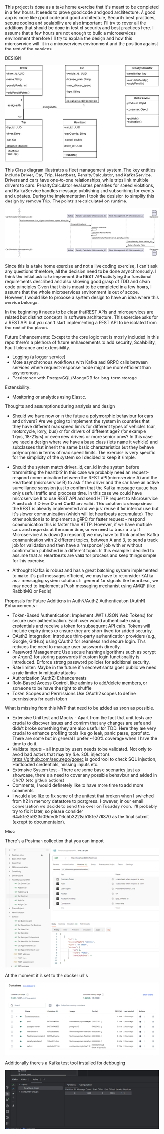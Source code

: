 This project is done as a take home exercise that it's meant to be completed in a few hours. It needs to prove good code and good architecture. A good app is more like good code and good architecture, Security best practices, secure coding and scalability are also important. I'll try to cover all the additions that should be done in test of security and best practices here. I assume that a few hours are not enough to build a microservices environment therefore I'll try to explain the design and how this microservice will fit in a microservices environment and the position against the rest of the services.

DESIGN

![Initial Design](FleetUML.jpg)

This Class diagram illustrates a fleet management system. The key entities include Driver, Car, Trip, Heartbeat, PenaltyCalculator, and KafkaService. Drivers and cars have one-to-one relationships, while trips link multiple drivers to cars. PenaltyCalculator evaluates penalties for speed violations, and KafkaService handles message publishing and subscribing for events and updates. During the implementation I took the desision to simplify this design by remove Trip. The points are calculated on runtime.

![Sequence diagram](fleetSequence.png)

Since this is a take home exercise and not a live coding exercise, I can't ask any questions therefore, all the decision need to be done asynchronously. I think the initial ask is to implement the REST API satisfying the functional requirements described and also showing good grasp of TDD and clean code principles  Given that this is meant to be completed in a few hours, I assume that the whole microservices environment is out of scope. However, I would like to propose a system design to have an idea where this service belongs.

In the beginning it needs to be clear thatREST APIs and microservices are related but distinct concepts in software architecture. This exercise asks for a REST API but you can't start implementing a REST API to be isolated from the rest of the planet.

Future Enhancements: Except to the core logic that is mostly included in this repo there's a plethora of future enhancements to add security, Scalability, Fault tolerance and extensibility.

* Logging (a logger service)
* More asynchronous workflows with Kafka and GRPC calls between services where request-response mode might be more efficient than asyncronous.
* Persistence with PostgreSQL/MongoDB for long-term storage

Extensibility:

* Monitoring or analytics using Elastic.


Thoughts and assumptions during analysis and design

* Should we have now or in the future a polymorphic behaviour for cars and drivers? Are we going to implement the system in countries that they have different max speed limits 
for different types of vehicles (car, motorcycle, lorry, bus) or for drivers of different age? (for example 17yrs, 18-21yrs) or even new drivers or more senior ones?
In this case we need a design where we have a base class (lets name it vehicle) and subclasses that inherit the same basic characteristics but they behave polymorphic in terms of max speed limits.
The exercise is very specific for the simplicity of the system so I decided to keep it simple.

* Should the system match driver_id, car_id in the system before transmitting the heartbit? In this case we probably need an request-respond communication between the REST API(microservice A)
 and the Heartbeat (microservice B) to ask if the driver and the car have an active surveillance senssion just to confirm that the Kafka message queue has only useful traffic and proccess time.
In this case we could have microservice B to use REST API and send HTTP request to Microservice A and ask if DriverID and CarID are valid. This solution is cheap since the REST is already 
implemented and we just reuse it for internal use but it's slower communication (which will let heartbeats accumulate). The other solution is to implement a gRPC for faster request - respond 
communication this is faster than HTTP.
However, if we have multiple cars and requests at the same time, or we need to track a trip if Microservice A is down (to repsond) we may have to think another Kafka communication with 2 different topics, between 
A and B, to send a track job for validation and then have a "responce" job with or without confirmation published in a different topic.
In this example I decided to assume that all Heartbeats are valid for process and keep things simple for this exercise.

* Althought Kafka is robust and has a great batching system implemented to make it's pull messages efficient, we may have to reconsider KAfka as a messaging system solution. In general for signals like heartbeat, we may need to implement a Push messaging mechanist using AMQP (like RabbitMQ or Redis)

Proposals for Future Additions in AuthN/AuthZ Authentication (AuthN) Enhancements :
* Token-Based Authentication: Implement JWT (JSON Web Tokens) for secure user authentication. Each user would authenticate using credentials and receive a token for subsequent API calls. Tokens will include expiry times to ensure they are short-lived for added security.
* OAuth2 Integration: Introduce third-party authentication providers (e.g., Google, GitHub) using OAuth2 for seamless and secure login. This reduces the need to manage user passwords directly.
* Password Management: Use secure hashing algorithms such as bcrypt or Argon2 for storing passwords if custom login functionality is introduced. Enforce strong password policies for additional security.
* Rate limiter: Maybe in the future if a secrewt santa goes public we need a rate limiter to mitigate attacks
* Authorization (AuthZ) Enhancements
* Role-Based Access Control, like admins to add/delete members, or someone to be have the right to shuffle
* Token Scopes and Permissions Use OAuth2 scopes to define permissions for each token

What is missing from this MVP that need to be added as soon as possible.

* Extensive Unit test and Mocks - Apart from the fact that unit tests are crucial to discover issues and confirm that any changes are safe and didn't broke something they are also useful for TDD. Here they are very crucial to enhance profiling tools like go leak, panic parse, pprof etc. There are some but in general I prefer ~100% coverage when I have the time to do it.
* Validate inputs - all inputs by users needs to be validated. Not only to avoid bad actors that may try (i.e. SQL injection). https://github.com/securego/gosec is good tool to check SQL injection, Hardcoded credentials, missing inputs etc.
* Extensive System test - There are some basic scenarios just as showcase, there's a need to cover any possible behaviour and added in CI/CD (etc github actions)
* Comments, I would definetely like to have more time to add more comments
* I would also like to fix some of the unitest that broken when I switched from h2 in memory datastore to postgress. However, in our email conversation we decide to send this over on Tuesday noon. I'll probably try to fix it later, so please consider 64a51e2b923d09ded5f16c5b3228a5151e776370 as the final submit (except to documentaion).

Misc

There's a Postman collection that you can import

![Postman collection](PostmanExample1.png)

At the moment it is set to the docker url's

![Docker](docker.png)

Additionally there's a Kafka test tool installed for debbuging

![Kafka](KafkaProducer.png)